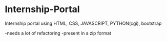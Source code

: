 # Internship-Portal
Internship portal using HTML, CSS, JAVASCRIPT, PYTHON(cgi), bootstrap

-needs a lot of refactoring
-present in a zip format
